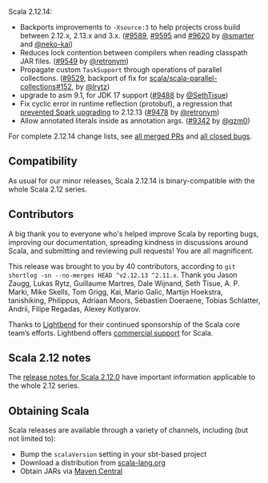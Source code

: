 Scala 2.12.14:
  * Backports improvements to `-Xsource:3` to help projects cross build between 2.12.x, 2.13.x and 3.x. 
    ([#9589](https://github.com/scala/scala/pull/9589), [#9595](https://github.com/scala/scala/pull/9595) and [#9620](https://github.com/scala/scala/pull/9620) by [@smarter](https://github.com/smarter) and [@neko-kai](https://github.com/neko-kai))
  * Reduces lock contention between compilers when reading classpath JAR files. ([#9549](https://github.com/scala/scala/pull/9549) by [@retronym](https://github.com/retronym))
  * Propagate custom `TaskSupport` through operations of parallel collections. ([#9529](https://github.com/scala/scala/pull/9529), backport of fix for [scala/scala-parallel-collections#152](https://github.com/scala/scala-parallel-collections/issues/152), by [@lrytz](https://github.com/lrytz)) 
  * upgrade to asm 9.1, for JDK 17 support ([#9488](https://github.com/scala/scala/pull/9488) by [@SethTisue](https://github.com/SethTisue))
  * Fix cyclic error in runtime reflection (protobuf), a regression that [prevented Spark upgrading](https://github.com/apache/spark/pull/31223) to 2.12.13  ([#9478](https://api.github.com/repos/scala/scala/pulls/9478) by [@retronym](https://github.com/retronym))
  * Allow annotated literals inside as annotation args. ([#9342](https://github.com/scala/scala/pull/9342) by [@gzm0](https://github.com/gzm0))

For complete 2.12.14 change lists, see [all merged PRs](https://github.com/scala/scala/pulls?q=is%3Amerged%20milestone%3A2.12.14) and [all closed bugs](https://github.com/scala/bug/issues?utf8=%E2%9C%93&q=is%3Aclosed+milestone%3A2.12.14).

## Compatibility

As usual for our minor releases, Scala 2.12.14 is binary-compatible with the whole Scala 2.12 series.

## Contributors

A big thank you to everyone who's helped improve Scala by reporting bugs, improving our documentation, spreading kindness in discussions around Scala, and submitting and reviewing pull requests! You are all magnificent.

This release was brought to you by 40 contributors, according to `git shortlog -sn --no-merges HEAD ^v2.12.13 ^2.11.x`. Thank you Jason Zaugg, Lukas Rytz, Guillaume Martres, Dale Wijnand, Seth Tisue, A. P. Marki, Mike Skells, Tom Grigg, Kai, Mario Galic, Martijn Hoekstra, tanishiking, Philippus, Adriaan Moors, Sébastien Doeraene, Tobias Schlatter, Andrii, Filipe Regadas, Alexey Kotlyarov.

Thanks to [Lightbend](https://www.lightbend.com/scala) for their continued sponsorship of the Scala core team’s efforts. Lightbend offers [commercial support](https://www.lightbend.com/lightbend-platform-subscription) for Scala.

## Scala 2.12 notes

The [release notes for Scala 2.12.0](https://github.com/scala/scala/releases/v2.12.0) have important information applicable to the whole 2.12 series.

## Obtaining Scala

Scala releases are available through a variety of channels, including (but not limited to):

* Bump the `scalaVersion` setting in your sbt-based project
* Download a distribution from [scala-lang.org](http://scala-lang.org/download/2.12.14.html)
* Obtain JARs via [Maven Central](http://search.maven.org/#search%7Cga%7C1%7Cg%3A%22org.scala-lang%22%20AND%20v%3A%222.12.14%22)

